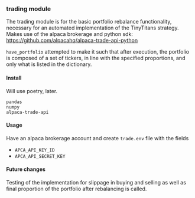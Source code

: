
### trading module

The trading module is for the basic portfolio rebalance functionality, necessary for an automated implementation of the TinyTitans strategy.
Makes use of the alpaca brokerage and python sdk: https://github.com/alpacahq/alpaca-trade-api-python

`have_portfolio` attempted to make it such that after execution, the portfolio is composed of a set of tickers, in line with the specified proportions,
and only what is listed in the dictionary.

#### Install
Will use poetry, later.
```
pandas
numpy 
alpaca-trade-api
```

#### Usage
Have an alpaca brokerage account and create `trade.env` file with the fields
* `APCA_API_KEY_ID`
* `APCA_API_SECRET_KEY`

#### Future changes
Testing of the implementation for slippage in buying and selling as well as final proportion of the portfolio after rebalancing is called.
